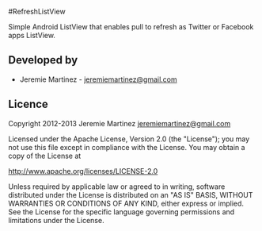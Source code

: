 #RefreshListView

Simple Android ListView that enables pull to refresh as Twitter or Facebook apps ListView.


## Developed by
* Jeremie Martinez - [jeremiemartinez@gmail.com](mailto:jeremiemartinez@gmail.com)


## Licence

Copyright 2012-2013 Jeremie Martinez [jeremiemartinez@gmail.com](mailto:jeremiemartinez@gmail.com)

Licensed under the Apache License, Version 2.0 (the "License"); you may not
use this file except in compliance with the License. You may obtain a copy of
the License at

http://www.apache.org/licenses/LICENSE-2.0

Unless required by applicable law or agreed to in writing, software
distributed under the License is distributed on an "AS IS" BASIS, WITHOUT
WARRANTIES OR CONDITIONS OF ANY KIND, either express or implied. See the
License for the specific language governing permissions and limitations under
the License.
